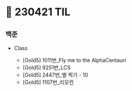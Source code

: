 # 🚩 230421 TIL

## **`백준`**

- Class

  - [Gold5] 1011번\_Fly me to the AlphaCentauri
  - [Gold5] 9251번\_LCS
  - [Gold5] 2447번\_별 찍기 - 10
  - [Gold5] 1107번\_리모컨
